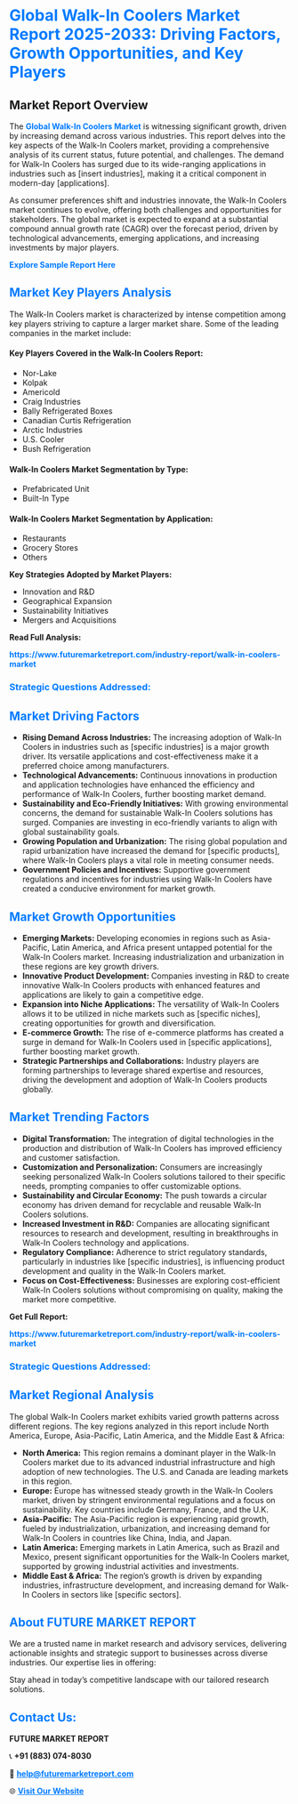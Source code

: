 <h1 style="color: #007BFF;">Global Walk-In Coolers Market Report 2025-2033: Driving Factors, Growth Opportunities, and Key Players</h1>

<section id="overview">
<h2>Market Report Overview</h2>
<p>The <a href="https://www.futuremarketreport.com/industry-report/walk-in-coolers-market" style="color: #007BFF; text-decoration: none;"><strong>Global Walk-In Coolers Market</strong></a> is witnessing significant growth, driven by increasing demand across various industries. This report delves into the key aspects of the Walk-In Coolers market, providing a comprehensive analysis of its current status, future potential, and challenges. The demand for Walk-In Coolers has surged due to its wide-ranging applications in industries such as [insert industries], making it a critical component in modern-day [applications].</p>
<p>As consumer preferences shift and industries innovate, the Walk-In Coolers market continues to evolve, offering both challenges and opportunities for stakeholders. The global market is expected to expand at a substantial compound annual growth rate (CAGR) over the forecast period, driven by technological advancements, emerging applications, and increasing investments by major players.</p>
</section>

<section id="overview">
<p><a href="https://www.futuremarketreport.com/request-sample/reportId=105311" style="color: #007BFF; text-decoration: none;"><strong>Explore Sample Report Here</strong></a></p>
</section>

<section id="key-players">
<h2 style="color: #007BFF;">Market Key Players Analysis</h2>
<p>The Walk-In Coolers market is characterized by intense competition among key players striving to capture a larger market share. Some of the leading companies in the market include:</p>
<h4>Key Players Covered in the Walk-In Coolers Report:</h4>
<ul><li>Nor-Lake</li><li>Kolpak</li><li>Americold</li><li>Craig Industries</li><li>Bally Refrigerated Boxes</li><li>Canadian Curtis Refrigeration</li><li>Arctic Industries</li><li>U.S. Cooler</li><li>Bush Refrigeration</li></ul>
<h4>Walk-In Coolers Market Segmentation by Type:</h4>
<ul><li>Prefabricated Unit</li><li>Built-In Type</li></ul>

<h4>Walk-In Coolers Market Segmentation by Application:</h4>
<ul><li>Restaurants</li><li>Grocery Stores</li><li>Others</li></ul>
<p><strong>Key Strategies Adopted by Market Players:</strong></p>
<ul>
<li>Innovation and R&D</li>
<li>Geographical Expansion</li>
<li>Sustainability Initiatives</li>
<li>Mergers and Acquisitions</li>
</ul>
</section>

<section>
<p><strong>Read Full Analysis: </strong></p><a href="https://www.futuremarketreport.com/industry-report/walk-in-coolers-market" style="color: #007BFF; text-decoration: none;"><strong>https://www.futuremarketreport.com/industry-report/walk-in-coolers-market</strong></a>
<h3 style="color: #007BFF;">Strategic Questions Addressed:</h3>
</section>

<section id="driving-factors">
<h2 style="color: #007BFF;">Market Driving Factors</h2>
<ul>
<li><strong>Rising Demand Across Industries:</strong> The increasing adoption of Walk-In Coolers in industries such as [specific industries] is a major growth driver. Its versatile applications and cost-effectiveness make it a preferred choice among manufacturers.</li>
<li><strong>Technological Advancements:</strong> Continuous innovations in production and application technologies have enhanced the efficiency and performance of Walk-In Coolers, further boosting market demand.</li>
<li><strong>Sustainability and Eco-Friendly Initiatives:</strong> With growing environmental concerns, the demand for sustainable Walk-In Coolers solutions has surged. Companies are investing in eco-friendly variants to align with global sustainability goals.</li>
<li><strong>Growing Population and Urbanization:</strong> The rising global population and rapid urbanization have increased the demand for [specific products], where Walk-In Coolers plays a vital role in meeting consumer needs.</li>
<li><strong>Government Policies and Incentives:</strong> Supportive government regulations and incentives for industries using Walk-In Coolers have created a conducive environment for market growth.</li>
</ul>
</section>

<section id="growth-opportunities">
<h2 style="color: #007BFF;">Market Growth Opportunities</h2>
<ul>
<li><strong>Emerging Markets:</strong> Developing economies in regions such as Asia-Pacific, Latin America, and Africa present untapped potential for the Walk-In Coolers market. Increasing industrialization and urbanization in these regions are key growth drivers.</li>
<li><strong>Innovative Product Development:</strong> Companies investing in R&D to create innovative Walk-In Coolers products with enhanced features and applications are likely to gain a competitive edge.</li>
<li><strong>Expansion into Niche Applications:</strong> The versatility of Walk-In Coolers allows it to be utilized in niche markets such as [specific niches], creating opportunities for growth and diversification.</li>
<li><strong>E-commerce Growth:</strong> The rise of e-commerce platforms has created a surge in demand for Walk-In Coolers used in [specific applications], further boosting market growth.</li>
<li><strong>Strategic Partnerships and Collaborations:</strong> Industry players are forming partnerships to leverage shared expertise and resources, driving the development and adoption of Walk-In Coolers products globally.</li>
</ul>
</section>

<section id="trending-factors">
<h2 style="color: #007BFF;">Market Trending Factors</h2>
<ul>
<li><strong>Digital Transformation:</strong> The integration of digital technologies in the production and distribution of Walk-In Coolers has improved efficiency and customer satisfaction.</li>
<li><strong>Customization and Personalization:</strong> Consumers are increasingly seeking personalized Walk-In Coolers solutions tailored to their specific needs, prompting companies to offer customizable options.</li>
<li><strong>Sustainability and Circular Economy:</strong> The push towards a circular economy has driven demand for recyclable and reusable Walk-In Coolers solutions.</li>
<li><strong>Increased Investment in R&D:</strong> Companies are allocating significant resources to research and development, resulting in breakthroughs in Walk-In Coolers technology and applications.</li>
<li><strong>Regulatory Compliance:</strong> Adherence to strict regulatory standards, particularly in industries like [specific industries], is influencing product development and quality in the Walk-In Coolers market.</li>
<li><strong>Focus on Cost-Effectiveness:</strong> Businesses are exploring cost-efficient Walk-In Coolers solutions without compromising on quality, making the market more competitive.</li>
</ul>
</section>

<section>
<p><strong>Get Full Report: </strong></p><a href="https://www.futuremarketreport.com/industry-report/walk-in-coolers-market" style="color: #007BFF; text-decoration: none;"><strong>https://www.futuremarketreport.com/industry-report/walk-in-coolers-market</strong></a>
<h3 style="color: #007BFF;">Strategic Questions Addressed:</h3>
</section>


<section id="regional-analysis">
<h2 style="color: #007BFF;">Market Regional Analysis</h2>
<p>The global Walk-In Coolers market exhibits varied growth patterns across different regions. The key regions analyzed in this report include North America, Europe, Asia-Pacific, Latin America, and the Middle East & Africa:</p>
<ul>
<li><strong>North America:</strong> This region remains a dominant player in the Walk-In Coolers market due to its advanced industrial infrastructure and high adoption of new technologies. The U.S. and Canada are leading markets in this region.</li>
<li><strong>Europe:</strong> Europe has witnessed steady growth in the Walk-In Coolers market, driven by stringent environmental regulations and a focus on sustainability. Key countries include Germany, France, and the U.K.</li>
<li><strong>Asia-Pacific:</strong> The Asia-Pacific region is experiencing rapid growth, fueled by industrialization, urbanization, and increasing demand for Walk-In Coolers in countries like China, India, and Japan.</li>
<li><strong>Latin America:</strong> Emerging markets in Latin America, such as Brazil and Mexico, present significant opportunities for the Walk-In Coolers market, supported by growing industrial activities and investments.</li>
<li><strong>Middle East & Africa:</strong> The region’s growth is driven by expanding industries, infrastructure development, and increasing demand for Walk-In Coolers in sectors like [specific sectors].</li>
</ul>
</section>

<footer>
<h2 style="color: #007BFF;">About FUTURE MARKET REPORT</h2>
<p>We are a trusted name in market research and advisory services, delivering actionable insights and strategic support to businesses across diverse industries. Our expertise lies in offering:</p>

<p>Stay ahead in today’s competitive landscape with our tailored research solutions.</p>

<h2 style="color: #007BFF;">Contact Us:</h2>
<p><strong>FUTURE MARKET REPORT</strong></p>
<p>📞 <strong>+91 (883) 074-8030</strong></p>
<p>📧 <strong><a href="mailto:help@futuremarketreport.com" style="color: #007BFF;">help@futuremarketreport.com</a></strong></p>
<p>🌐 <strong><a href="https://www.futuremarketreport.com/" style="color: #007BFF;">Visit Our Website</a></strong></p>
</footer>